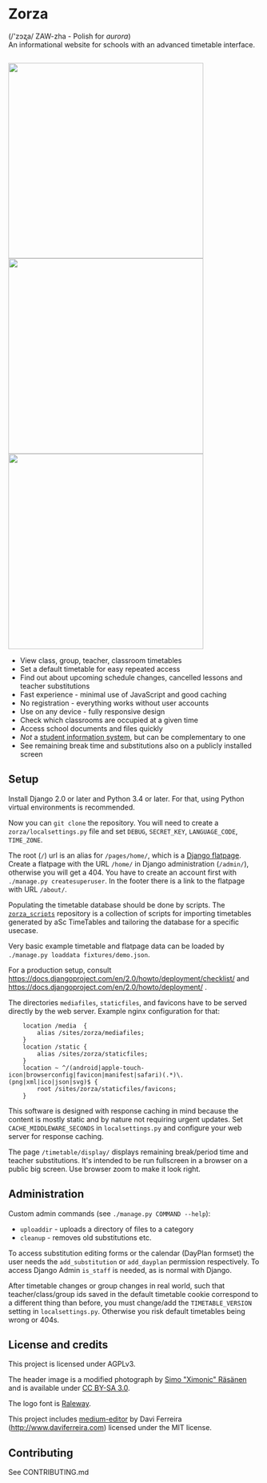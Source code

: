 # Zorza
(/'zɔʐa/ ZAW-zha - Polish for *aurora*)  
An informational website for schools with an advanced timetable interface.

<p style="float: left">
<img src="https://user-images.githubusercontent.com/35867657/50306538-c6940500-048d-11e9-92c7-30e17ef75930.png" height="390px">
<img src="https://user-images.githubusercontent.com/35867657/50116506-4a59b180-0242-11e9-8762-03b7207a20dc.png" height="390px">
<img src="https://user-images.githubusercontent.com/35867657/50116513-4e85cf00-0242-11e9-8049-800552640229.png" height="390px">
</p>

* View class, group, teacher, classroom timetables
* Set a default timetable for easy repeated access
* Find out about upcoming schedule changes, cancelled lessons and teacher substitutions
* Fast experience - minimal use of JavaScript and good caching
* No registration - everything works without user accounts
* Use on any device - fully responsive design
* Check which classrooms are occupied at a given time
* Access school documents and files quickly
* *Not* a [student information system](https://en.wikipedia.org/wiki/Student_information_system), but can be complementary to one
* See remaining break time and substitutions also on a publicly installed screen

## Setup
Install Django 2.0 or later and Python 3.4 or later.
For that, using Python virtual environments is recommended.

Now you can `git clone` the repository.
You will need to create a `zorza/localsettings.py` file and set `DEBUG`,
`SECRET_KEY`, `LANGUAGE_CODE`, `TIME_ZONE`.

The root (`/`) url is an alias for `/pages/home/`, which is a [Django flatpage](https://docs.djangoproject.com/en/2.0/ref/contrib/flatpages/). Create a flatpage with the URL `/home/` in Django administration (`/admin/`), otherwise you will get a 404. You have to create an account first with `./manage.py createsuperuser`.
In the footer there is a link to the flatpage with URL `/about/`.

Populating the timetable database should be done by scripts. The [`zorza_scripts`](https://github.com/zorzalo3/zorza_scripts) repository is a collection of scripts for importing timetables generated by aSc TimeTables and tailoring the database for a specific usecase.

Very basic example timetable and flatpage data can be loaded by `./manage.py loaddata fixtures/demo.json`.

For a production setup, consult
https://docs.djangoproject.com/en/2.0/howto/deployment/checklist/
and
https://docs.djangoproject.com/en/2.0/howto/deployment/
.

The directories `mediafiles`, `staticfiles`, and favicons have to be served directly by the web server. Example nginx configuration for that:

```
	location /media  {
		alias /sites/zorza/mediafiles;
	}
	location /static {
		alias /sites/zorza/staticfiles;
	}
	location ~ ^/(android|apple-touch-icon|browserconfig|favicon|manifest|safari)(.*)\.(png|xml|ico|json|svg)$ {
		root /sites/zorza/staticfiles/favicons;
	}
```

This software is designed with response caching in mind because the content is mostly static and by nature not requiring urgent updates. Set `CACHE_MIDDLEWARE_SECONDS` in `localsettings.py` and configure your web server for response caching.

The page `/timetable/display/` displays remaining break/period time and teacher substitutions. It's intended to be run fullscreen in a browser on a public big screen.
Use browser zoom to make it look right.

## Administration
Custom admin commands (see `./manage.py COMMAND --help`):
* `uploaddir` - uploads a directory of files to a category
* `cleanup` - removes old substitutions etc.

To access substitution editing forms or the calendar (DayPlan formset) the user needs the `add_substitution` or `add_dayplan` permission respectively.
To access Django Admin `is_staff` is needed, as is normal with Django.

After timetable changes or group changes in real world, such that teacher/class/group ids saved in the default timetable cookie correspond to a different thing than before, you must change/add the `TIMETABLE_VERSION` setting in `localsettings.py`. Otherwise you risk default timetables being wrong or 404s.

## License and credits
This project is licensed under AGPLv3.

The header image is a modified photograph by [Simo "Ximonic" Räsänen](https://commons.wikimedia.org/wiki/File:Aurora_borealis_above_Lyngenfjorden,_2012_March.jpg) and is available under [CC BY-SA 3.0](https://creativecommons.org/licenses/by-sa/3.0/deed.en).

The logo font is [Raleway](https://github.com/impallari/Raleway/).

This project includes [medium-editor](https://github.com/yabwe/medium-editor/) by Davi Ferreira (http://www.daviferreira.com) licensed under the MIT license.

## Contributing
See CONTRIBUTING.md
